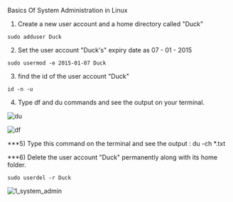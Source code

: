 Basics Of System Administration in Linux

1) Create a new user account and a home directory called "Duck"
   
```
sudo adduser Duck
```
2) Set the user account "Duck's" expiry date as 07 - 01 - 2015
   
```
sudo usermod -e 2015-01-07 Duck
```
3) find the id of the user account "Duck"
   
```
id -n -u
```
4) Type df and du commands and see the output on your terminal.

![du](https://github.com/Sharath15eUR/YuvaAdhithyanG/assets/76591922/0f75566b-6840-42b2-b3da-4723802ee725)

![df](https://github.com/Sharath15eUR/YuvaAdhithyanG/assets/76591922/402fc5f4-cda4-49e9-886e-1f18df69e5ac)

***5) Type this command on the terminal and see the output :
   du -ch *.txt

***6) Delete the user account "Duck" permanently along with its home folder.

```
sudo userdel -r Duck
```

![1_system_admin](https://github.com/Sharath15eUR/YuvaAdhithyanG/assets/76591922/bb773aa6-6f55-489b-ab79-a29f5f0d92b8)
